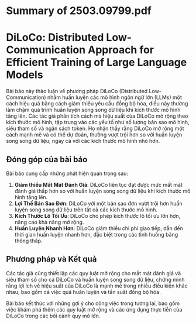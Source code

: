 # Summary of 2503.09799.pdf

# DiLoCo: Distributed Low-Communication Approach for Efficient Training of Large Language Models

Bài báo này thảo luận về phương pháp DiLoCo (Distributed Low-Communication) nhằm huấn luyện các mô hình ngôn ngữ lớn (LLMs) một cách hiệu quả bằng cách giảm thiểu yêu cầu đồng bộ hóa, điều này thường làm chậm quá trình huấn luyện song song dữ liệu khi kích thước mô hình tăng lên. Các tác giả phân tích cách mà hiệu suất của DiLoCo mở rộng theo kích thước mô hình, tập trung vào các yếu tố như số lượng bản sao mô hình, siêu tham số và ngân sách token. Họ nhận thấy rằng DiLoCo mở rộng một cách mạnh mẽ và có thể dự đoán, thường vượt trội hơn so với huấn luyện song song dữ liệu, ngay cả với các kích thước mô hình nhỏ hơn.

## Đóng góp của bài báo
Bài báo cung cấp những phát hiện quan trọng sau:

1. **Giảm thiểu Mất Mát Đánh Giá**: DiLoCo liên tục đạt được mức mất mát đánh giá thấp hơn so với huấn luyện song song dữ liệu khi kích thước mô hình tăng lên.
2. **Lợi Thế Bản Sao Đơn**: DiLoCo với một bản sao đơn vượt trội hơn huấn luyện song song dữ liệu trên tất cả các kích thước mô hình.
3. **Kích Thước Lô Tối Ưu**: DiLoCo cho phép kích thước lô tối ưu lớn hơn, nâng cao khả năng mở rộng.
4. **Huấn Luyện Nhanh Hơn**: DiLoCo giảm thiểu chi phí giao tiếp, dẫn đến thời gian huấn luyện nhanh hơn, đặc biệt trong các tình huống băng thông thấp.

## Phương pháp và Kết quả
Các tác giả cũng thiết lập các quy luật mở rộng cho mất mát đánh giá và siêu tham số cho cả DiLoCo và huấn luyện song song dữ liệu, chứng minh rằng lợi ích về hiệu suất của DiLoCo là mạnh mẽ trong nhiều điều kiện khác nhau, bao gồm cả việc quá huấn luyện và tần suất đồng bộ hóa. 

Bài báo kết thúc với những gợi ý cho công việc trong tương lai, bao gồm việc khám phá thêm các quy luật mở rộng và các ứng dụng thực tiễn của DiLoCo trong các bối cảnh quy mô lớn.
